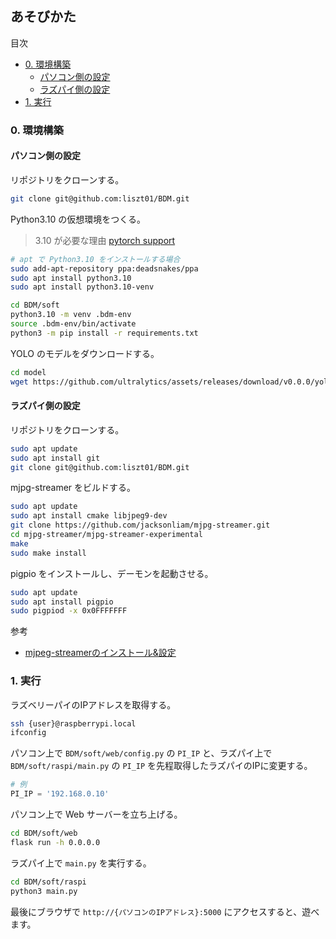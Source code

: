 ## あそびかた

目次

- [0. 環境構築](#0-環境構築)
    - [パソコン側の設定](#パソコン側の設定)
    - [ラズパイ側の設定](#ラズパイ側の設定)
- [1. 実行](#1-実行)

### 0. 環境構築

#### パソコン側の設定

リポジトリをクローンする。

```bash
git clone git@github.com:liszt01/BDM.git
```

Python3.10 の仮想環境をつくる。

> 3.10 が必要な理由
> [pytorch support](https://stackoverflow.com/questions/75417119/how-to-find-what-is-the-latest-version-of-python-that-pytorch)


```bash
# apt で Python3.10 をインストールする場合
sudo add-apt-repository ppa:deadsnakes/ppa
sudo apt install python3.10
sudo apt install python3.10-venv
```

```bash
cd BDM/soft
python3.10 -m venv .bdm-env
source .bdm-env/bin/activate
python3 -m pip install -r requirements.txt
```

YOLO のモデルをダウンロードする。

```bash
cd model
wget https://github.com/ultralytics/assets/releases/download/v0.0.0/yolov8n.pt
```

#### ラズパイ側の設定

リポジトリをクローンする。

```bash
sudo apt update
sudo apt install git
git clone git@github.com:liszt01/BDM.git
```

mjpg-streamer をビルドする。

```bash
sudo apt update
sudo apt install cmake libjpeg9-dev
git clone https://github.com/jacksonliam/mjpg-streamer.git
cd mjpg-streamer/mjpg-streamer-experimental
make
sudo make install
```

pigpio をインストールし、デーモンを起動させる。

```bash
sudo apt update
sudo apt install pigpio
sudo pigpiod -x 0x0FFFFFFF
```

参考

- [mjpeg-streamerのインストール&設定](https://raspi-katsuyou.com/index.php/2020/06/30/11/10/44/644/)

### 1. 実行

ラズベリーパイのIPアドレスを取得する。

```bash
ssh {user}@raspberrypi.local
ifconfig
```

パソコン上で `BDM/soft/web/config.py` の `PI_IP` と、ラズパイ上で `BDM/soft/raspi/main.py` の `PI_IP` を先程取得したラズパイのIPに変更する。

```python
# 例
PI_IP = '192.168.0.10'
```

パソコン上で Web サーバーを立ち上げる。

```bash
cd BDM/soft/web
flask run -h 0.0.0.0
```

ラズパイ上で `main.py` を実行する。

```bash
cd BDM/soft/raspi
python3 main.py
```

最後にブラウザで `http://{パソコンのIPアドレス}:5000` にアクセスすると、遊べます。
